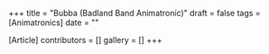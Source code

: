 +++
title = "Bubba (Badland Band Animatronic)"
draft = false
tags = [Animatronics]
date = ""

[Article]
contributors = []
gallery = []
+++